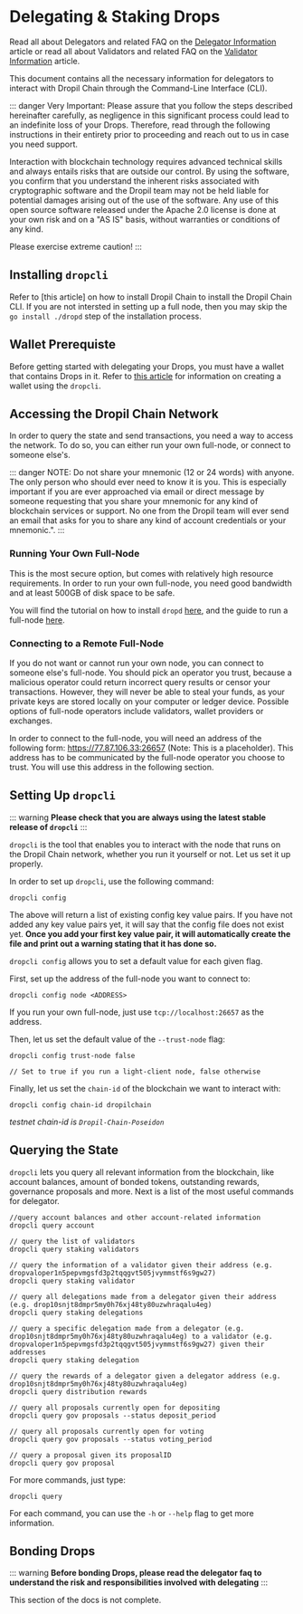 # Delegating & Staking Drops

Read all about Delegators and related FAQ on the [Delegator Information](../delegators) article or read all about Validators and related FAQ on the [Validator Information](../validators) article.

This document contains all the necessary information for delegators to interact with Dropil Chain through the Command-Line Interface (CLI).


::: danger Very Important: 
Please assure that you follow the steps described hereinafter carefully, as negligence in this significant process could lead to an indefinite loss of your Drops. Therefore, read through the following instructions in their entirety prior to proceeding and reach out to us in case you need support.

Interaction with blockchain technology requires advanced technical skills and always entails risks that are outside our control. By using the software, you confirm that you understand the inherent risks associated with cryptographic software and the Dropil team may not be held liable for potential damages arising out of the use of the software. Any use of this open source software released under the Apache 2.0 license is done at your own risk and on a "AS IS" basis, without warranties or conditions of any kind. 

Please exercise extreme caution!
:::

## Installing `dropcli`

Refer to [this article] on how to install Dropil Chain to install the Dropil Chain CLI. If you are not intersted in setting up a full node, then you may skip the `go install ./dropd` step of the installation process.

## Wallet Prerequiste

Before getting started with delegating your Drops, you must have a wallet that contains Drops in it. Refer to [this article](create-wallet) for information on creating a wallet using the `dropcli`.

## Accessing the Dropil Chain Network

In order to query the state and send transactions, you need a way to access the network. To do so, you can either run your own full-node, or connect to someone else's.

::: danger NOTE: 
Do not share your mnemonic (12 or 24 words) with anyone. The only person who should ever need to know it is you. This is especially important if you are ever approached via email or direct message by someone requesting that you share your mnemonic for any kind of blockchain services or support. No one from the Dropil team will ever send an email that asks for you to share any kind of account credentials or your mnemonic.". 
:::

### Running Your Own Full-Node
This is the most secure option, but comes with relatively high resource requirements. In order to run your own full-node, you need good bandwidth and at least 500GB of disk space to be safe.

You will find the tutorial on how to install `dropd` [here](/info/getting-started/), and the guide to run a full-node [here](full-node).

### Connecting to a Remote Full-Node
If you do not want or cannot run your own node, you can connect to someone else's full-node. You should pick an operator you trust, because a malicious operator could return incorrect query results or censor your transactions. However, they will never be able to steal your funds, as your private keys are stored locally on your computer or ledger device. Possible options of full-node operators include validators, wallet providers or exchanges.

In order to connect to the full-node, you will need an address of the following form: https://77.87.106.33:26657 (Note: This is a placeholder). This address has to be communicated by the full-node operator you choose to trust. You will use this address in the following section.

## Setting Up `dropcli`

::: warning 
**Please check that you are always using the latest stable release of `dropcli`** 
:::

`dropcli` is the tool that enables you to interact with the node that runs on the Dropil Chain network, whether you run it yourself or not. Let us set it up properly.

In order to set up `dropcli`, use the following command:

```
dropcli config
```

The above will return a list of existing config key value pairs. If you have not added any key value pairs yet, it will say that the config file does not exist yet. **Once you add your first key value pair, it will automatically create the file and print out a warning stating that it has done so.**

`dropcli config` allows you to set a default value for each given flag.

First, set up the address of the full-node you want to connect to:

```
dropcli config node <ADDRESS>
```

If you run your own full-node, just use `tcp://localhost:26657` as the address.

Then, let us set the default value of the `--trust-node` flag:

```
dropcli config trust-node false 

// Set to true if you run a light-client node, false otherwise
```

Finally, let us set the `chain-id` of the blockchain we want to interact with:

```
dropcli config chain-id dropilchain
```

_testnet chain-id is `Dropil-Chain-Poseidon`_

## Querying the State

`dropcli` lets you query all relevant information from the blockchain, like account balances, amount of bonded tokens, outstanding rewards, governance proposals and more. Next is a list of the most useful commands for delegator.

```
//query account balances and other account-related information 
dropcli query account 

// query the list of validators 
dropcli query staking validators 

// query the information of a validator given their address (e.g. dropvaloper1n5pepvmgsfd3p2tqqgvt505jvymmstf6s9gw27) 
dropcli query staking validator 

// query all delegations made from a delegator given their address (e.g. drop10snjt8dmpr5my0h76xj48ty80uzwhraqalu4eg) 
dropcli query staking delegations 

// query a specific delegation made from a delegator (e.g. drop10snjt8dmpr5my0h76xj48ty80uzwhraqalu4eg) to a validator (e.g. dropvaloper1n5pepvmgsfd3p2tqqgvt505jvymmstf6s9gw27) given their addresses 
dropcli query staking delegation 

// query the rewards of a delegator given a delegator address (e.g. drop10snjt8dmpr5my0h76xj48ty80uzwhraqalu4eg) 
dropcli query distribution rewards 

// query all proposals currently open for depositing 
dropcli query gov proposals --status deposit_period 

// query all proposals currently open for voting 
dropcli query gov proposals --status voting_period 

// query a proposal given its proposalID 
dropcli query gov proposal
```

For more commands, just type:

```
dropcli query
```

For each command, you can use the `-h` or `--help` flag to get more information.

## Bonding Drops

::: warning
**Before bonding Drops, please read the delegator faq to understand the risk and responsibilities involved with delegating**
:::

This section of the docs is not complete.